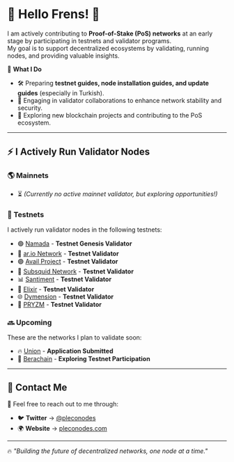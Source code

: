 # 👾 Hello Frens! 🧪

I am actively contributing to **Proof-of-Stake (PoS) networks** at an early stage by participating in testnets and validator programs.  
My goal is to support decentralized ecosystems by validating, running nodes, and providing valuable insights.

📌 **What I Do**
- 🛠️ Preparing **testnet guides, node installation guides, and update guides** (especially in Turkish).
- 🔗 Engaging in validator collaborations to enhance network stability and security.
- 🚀 Exploring new blockchain projects and contributing to the PoS ecosystem.

---

## ⚡ I Actively Run Validator Nodes

### 🌎 Mainnets
- ⏳ *(Currently no active mainnet validator, but exploring opportunities!)*

### 🧪 Testnets
I actively run validator nodes in the following testnets:

- 🟢 [Namada](https://namada.net) - **Testnet Genesis Validator**
- 🔵 [ar.io Network](https://ar.io) - **Testnet Validator**
- 🟣 [Avail Project](https://www.availproject.org) - **Testnet Validator**
- 🦑 [Subsquid Network](https://subsquid.io) - **Testnet Validator**
- 📊 [Santiment](https://sanr.network/) - **Testnet Validator**
- 🧪 [Elixir](https://elixir.finance) - **Testnet Validator**
- 🌐 [Dymension](https://dymension.xyz) - **Testnet Validator**
- 🚀 [PRYZM](https://pryzm.zone) - **Testnet Validator**

### 🔜 Upcoming
These are the networks I plan to validate soon:

- 🔥 [Union](https://union.network) - **Application Submitted**
- 🐻 [Berachain](https://berachain.com) - **Exploring Testnet Participation**

---

## 📡 Contact Me
📩 Feel free to reach out to me through:

- 🐦 **Twitter** → [@pleconodes](https://twitter.com/pleconodes)  
- 🌍 **Website** → [pleconodes.com](https://pleconodes.com)  

---

🔥 _"Building the future of decentralized networks, one node at a time."_  
